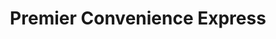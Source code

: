 ---
title: "Premier Convenience Express"
url: /lancaster/premier-convenience-express/
shop: convenience
---